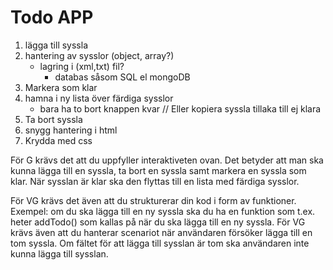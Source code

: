# Todo APP

1. lägga till syssla
2. hantering av sysslor (object, array?)
    * lagring i (xml,txt) fil?
        * databas såsom SQL el mongoDB
3. Markera som klar
4. hamna i ny lista över färdiga sysslor
    * bara ha to bort knappen kvar // Eller kopiera syssla tillaka till ej klara
5. Ta bort syssla
6. snygg hantering i html
7. Krydda med css

För G krävs det att du uppfyller interaktiveten ovan.
Det betyder att man ska kunna lägga till en syssla,
ta bort en syssla samt markera en syssla som klar.
När sysslan är klar ska den flyttas till en lista med färdiga sysslor.

För VG krävs det även att du strukturerar din kod i form av funktioner.
Exempel: om du ska lägga till en ny syssla ska du ha en funktion som t.ex.
heter addTodo() som kallas på när du ska lägga till en ny syssla.
För VG krävs även att du hanterar scenariot när användaren försöker
lägga till en tom syssla. Om fältet för att lägga till sysslan är tom ska
 användaren inte kunna lägga till sysslan.
